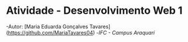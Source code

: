 # Atividade - Desenvolvimento Web 1

-Autor: [Maria Eduarda Gonçalves Tavares] (https://github.com/MariaTavares04)
-*IFC - Campus Araquari*

